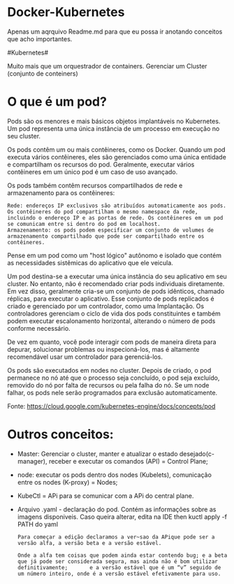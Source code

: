 # Docker-Kubernetes

Apenas um aqrquivo Readme.md para que eu possa ir anotando conceitos que acho importantes. 

#Kubernetes#

Muito mais que um orquestrador de containers. Gerenciar um Cluster (conjunto de conteiners)

# O que é um pod? #

Pods são os menores e mais básicos objetos implantáveis no Kubernetes. Um pod representa uma única instância de um processo em execução no seu cluster.

Os pods contêm um ou mais contêineres, como os Docker. Quando um pod executa vários contêineres, eles são gerenciados como uma única entidade e compartilham os recursos do pod. Geralmente, executar vários contêineres em um único pod é um caso de uso avançado.

Os pods também contêm recursos compartilhados de rede e armazenamento para os contêineres:

    Rede: endereços IP exclusivos são atribuídos automaticamente aos pods. Os contêineres do pod compartilham o mesmo namespace da rede, incluindo o endereço IP e as portas de rede. Os contêineres em um pod se comunicam entre si dentro do pod em localhost.
    Armazenamento: os pods podem especificar um conjunto de volumes de armazenamento compartilhado que pode ser compartilhado entre os contêineres.

Pense em um pod como um "host lógico" autônomo e isolado que contém as necessidades sistêmicas do aplicativo que ele veicula.

Um pod destina-se a executar uma única instância do seu aplicativo em seu cluster. No entanto, não é recomendado criar pods individuais diretamente. Em vez disso, geralmente cria-se um conjunto de pods idênticos, chamado réplicas, para executar o aplicativo. Esse conjunto de pods replicados é criado e gerenciado por um controlador, como uma Implantação. Os controladores gerenciam o ciclo de vida dos pods constituintes e também podem executar escalonamento horizontal, alterando o número de pods conforme necessário.

De vez em quanto, você pode interagir com pods de maneira direta para depurar, solucionar problemas ou inspecioná-los, mas é altamente recomendável usar um controlador para gerenciá-los.

Os pods são executados em nodes no cluster. Depois de criado, o pod permanece no nó até que o processo seja concluído, o pod seja excluído, removido do nó por falta de recursos ou pela falha do nó. Se um node falhar, os pods nele serão programados para exclusão automaticamente.

Fonte: https://cloud.google.com/kubernetes-engine/docs/concepts/pod

# Outros conceitos: #
- Master: Gerenciar o cluster, manter e atualizar o estado desejado(c-manager), receber e executar os comandos (API) = Control Plane;
- node: executar os pods dentro dos nodes (Kubelets), comunicação entre os nodes (K-proxy) = Nodes; 

- KubeCtl = APi para se comunicar com a APi do central plane.

- Arquivo .yaml - declaração do pod. Contém as informações sobre as imagens disponiveis. Caso queira alterar, edita na IDE then kuctl apply -f PATH do yaml
    
      Para começar a edição declaramos a ver~sao da APique pode ser a versão alfa, a versão beta e a versão estável.
      
      Onde a alfa tem coisas que podem ainda estar contendo bug; e a beta que já pode ser considerada segura, mas ainda não é bom utilizar definitivamente;       e a versão estável que é um “v” seguido de um número inteiro, onde é a versão estável efetivamente para uso.
